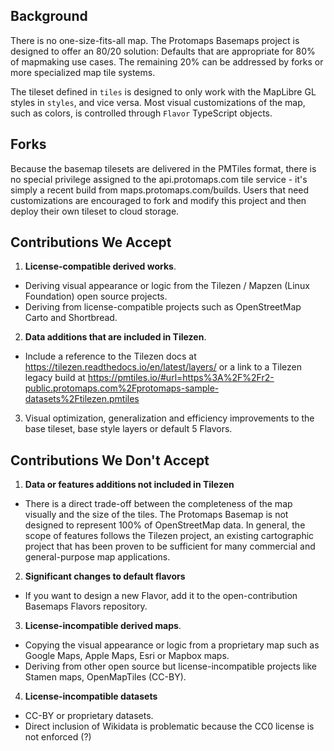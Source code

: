 ## Background

There is no one-size-fits-all map. The Protomaps Basemaps project is designed to offer an 80/20 solution: Defaults that are appropriate for 80% of mapmaking use cases. The remaining 20% can be addressed by forks or more specialized map tile systems.

The tileset defined in `tiles` is designed to only work with the MapLibre GL styles in `styles`, and vice versa. Most visual customizations of the map, such as colors, is controlled through `Flavor` TypeScript objects.

## Forks

Because the basemap tilesets are delivered in the PMTiles format, there is no special privilege assigned to the api.protomaps.com tile service - it's simply a recent build from maps.protomaps.com/builds. Users that need customizations are encouraged to fork and modify this project and then deploy their own tileset to cloud storage.

## Contributions We Accept

1. **License-compatible derived works**.
  * Deriving visual appearance or logic from the Tilezen / Mapzen (Linux Foundation) open source projects.
  * Deriving from license-compatible projects such as OpenStreetMap Carto and Shortbread.

2. **Data additions that are included in Tilezen**.
  * Include a reference to the Tilezen docs at https://tilezen.readthedocs.io/en/latest/layers/ or a link to a Tilezen legacy build at https://pmtiles.io/#url=https%3A%2F%2Fr2-public.protomaps.com%2Fprotomaps-sample-datasets%2Ftilezen.pmtiles

3. Visual optimization, generalization and efficiency improvements to the base tileset, base style layers or default 5 Flavors.

## Contributions We Don't Accept

1. **Data or features additions not included in Tilezen**
  * There is a direct trade-off between the completeness of the map visually and the size of the tiles. The Protomaps Basemap is not designed to represent 100% of OpenStreetMap data. In general, the scope of features follows the Tilezen project, an existing cartographic project that has been proven to be sufficient for many commercial and general-purpose map applications.

2. **Significant changes to default flavors**
  * If you want to design a new Flavor, add it to the open-contribution Basemaps Flavors repository.

3. **License-incompatible derived maps**. 
  * Copying the visual appearance or logic from a proprietary map such as Google Maps, Apple Maps, Esri or Mapbox maps.
  * Deriving from other open source but license-incompatible projects like Stamen maps, OpenMapTiles (CC-BY).

4. **License-incompatible datasets**
  * CC-BY or proprietary datasets.
  * Direct inclusion of Wikidata is problematic because the CC0 license is not enforced (?)

